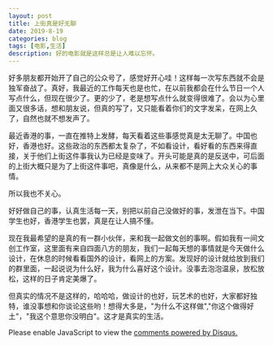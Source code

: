 ```yaml
---
layout: post
title: 上街真是好无聊
date: 2019-8-19
categories: blog
tags: [电影,生活]
description: 好的电影就是这样总是让人难以忘怀。
---
```


好多朋友都开始开了自己的公众号了，感觉好开心哇！这样每一次写东西就不会是独军奋战了。真好，我最近的工作每天也是也忙，在以前我都会在什么节日一个人写点什么，但现在很少了。更的少了，老是想写点什么就变得很难了。会以为心里面又很多话，想和朋友说，但真的写了，又只能看着你们的文字发呆，在网上久了，自然也就不想发声了。

最近香港的事，一直在推特上发酵，每天看着这些事感觉真是太无聊了。中国也好，香港也好。这些政治的东西都太复杂了，不如看设计，看好看的东西来得直接，关于他们上街这件事我认为已经是变味了。开头可能是真的是反送中，可后面的上街大概只是为了上街这件事吧，真像是什么，从来都不是网上大众关心的事情。

所以我也不关心。

好好做自己的事，认真生活每一天，别把以前自己没做好的事，发泄在当下。中国学生也好，香港学生也罢，真是在让人搞不懂。

现在我最希望的是真的有一群小伙伴，来和我一起做文创的事啊。假如我有一间文创工作室，这里面有来自四面八方的朋友，我们一起每天想的事情就是今天做什么设计，在休息的时候看看国外的设计，看网上的方案。发现好的设计就给放到我们的群里面，一起说说为什么好，我为什么喜好这个设计。没事去泡泡温泉，放松放松，这样的日子肯定美爆了。

但真实的情况不是这样的，哈哈哈，做设计的也好，玩艺术的也好，大家都好独特，谁没事想和你谈论这些哟！想得大多是，"为什么不这样做","你这个做得好土"，"我这个意思你没明白"。这才是真实的生活。


<script id="dsq-count-scr" src="//www.ba7khk.disqus.com/count.js" async></script>

<div id="disqus_thread"></div>
<script>

/**
*  RECOMMENDED CONFIGURATION VARIABLES: EDIT AND UNCOMMENT THE SECTION BELOW TO INSERT DYNAMIC VALUES FROM YOUR PLATFORM OR CMS.
*  LEARN WHY DEFINING THESE VARIABLES IS IMPORTANT: https://disqus.com/admin/universalcode/#configuration-variables*/
/*
var disqus_config = function () {
this.page.url = PAGE_URL;  // Replace PAGE_URL with your page's canonical URL variable
this.page.identifier = PAGE_IDENTIFIER; // Replace PAGE_IDENTIFIER with your page's unique identifier variable
};
*/
(function() { // DON'T EDIT BELOW THIS LINE
var d = document, s = d.createElement('script');
s.src = 'https://www.ba7khk.disqus.com/embed.js';
s.setAttribute('data-timestamp', +new Date());
(d.head || d.body).appendChild(s);
})();
</script>
<noscript>Please enable JavaScript to view the <a href="https://disqus.com/?ref_noscript">comments powered by Disqus.</a></noscript>


